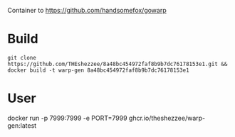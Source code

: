Container to https://github.com/handsomefox/gowarp
# Build
`git clone https://github.com/THEshezzee/8a48bc454972faf8b9b7dc76178153e1.git && docker build -t warp-gen 8a48bc454972faf8b9b7dc76178153e1`
# User
docker run -p 7999:7999 -e PORT=7999 ghcr.io/theshezzee/warp-gen:latest
